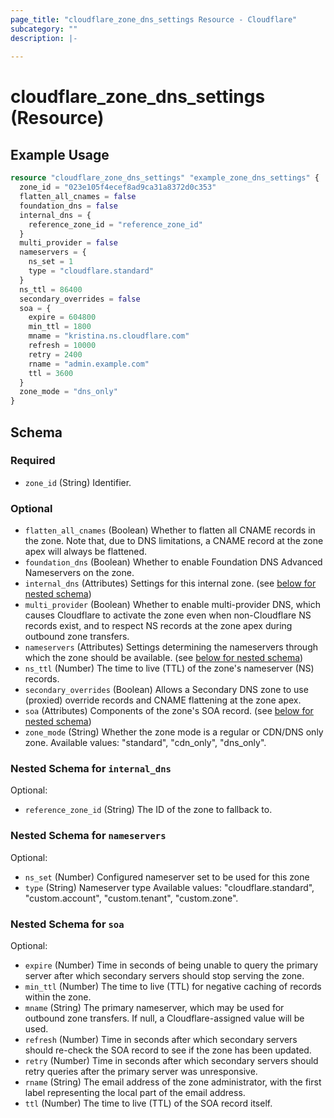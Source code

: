 ```yaml
---
page_title: "cloudflare_zone_dns_settings Resource - Cloudflare"
subcategory: ""
description: |-
  
---
```


# cloudflare_zone_dns_settings (Resource)



## Example Usage

```terraform
resource "cloudflare_zone_dns_settings" "example_zone_dns_settings" {
  zone_id = "023e105f4ecef8ad9ca31a8372d0c353"
  flatten_all_cnames = false
  foundation_dns = false
  internal_dns = {
    reference_zone_id = "reference_zone_id"
  }
  multi_provider = false
  nameservers = {
    ns_set = 1
    type = "cloudflare.standard"
  }
  ns_ttl = 86400
  secondary_overrides = false
  soa = {
    expire = 604800
    min_ttl = 1800
    mname = "kristina.ns.cloudflare.com"
    refresh = 10000
    retry = 2400
    rname = "admin.example.com"
    ttl = 3600
  }
  zone_mode = "dns_only"
}
```

<!-- schema generated by tfplugindocs -->
## Schema

### Required

- `zone_id` (String) Identifier.

### Optional

- `flatten_all_cnames` (Boolean) Whether to flatten all CNAME records in the zone. Note that, due to DNS limitations, a CNAME record at the zone apex will always be flattened.
- `foundation_dns` (Boolean) Whether to enable Foundation DNS Advanced Nameservers on the zone.
- `internal_dns` (Attributes) Settings for this internal zone. (see [below for nested schema](#nestedatt--internal_dns))
- `multi_provider` (Boolean) Whether to enable multi-provider DNS, which causes Cloudflare to activate the zone even when non-Cloudflare NS records exist, and to respect NS records at the zone apex during outbound zone transfers.
- `nameservers` (Attributes) Settings determining the nameservers through which the zone should be available. (see [below for nested schema](#nestedatt--nameservers))
- `ns_ttl` (Number) The time to live (TTL) of the zone's nameserver (NS) records.
- `secondary_overrides` (Boolean) Allows a Secondary DNS zone to use (proxied) override records and CNAME flattening at the zone apex.
- `soa` (Attributes) Components of the zone's SOA record. (see [below for nested schema](#nestedatt--soa))
- `zone_mode` (String) Whether the zone mode is a regular or CDN/DNS only zone.
Available values: "standard", "cdn_only", "dns_only".

<a id="nestedatt--internal_dns"></a>
### Nested Schema for `internal_dns`

Optional:

- `reference_zone_id` (String) The ID of the zone to fallback to.


<a id="nestedatt--nameservers"></a>
### Nested Schema for `nameservers`

Optional:

- `ns_set` (Number) Configured nameserver set to be used for this zone
- `type` (String) Nameserver type
Available values: "cloudflare.standard", "custom.account", "custom.tenant", "custom.zone".


<a id="nestedatt--soa"></a>
### Nested Schema for `soa`

Optional:

- `expire` (Number) Time in seconds of being unable to query the primary server after which secondary servers should stop serving the zone.
- `min_ttl` (Number) The time to live (TTL) for negative caching of records within the zone.
- `mname` (String) The primary nameserver, which may be used for outbound zone transfers. If null, a Cloudflare-assigned value will be used.
- `refresh` (Number) Time in seconds after which secondary servers should re-check the SOA record to see if the zone has been updated.
- `retry` (Number) Time in seconds after which secondary servers should retry queries after the primary server was unresponsive.
- `rname` (String) The email address of the zone administrator, with the first label representing the local part of the email address.
- `ttl` (Number) The time to live (TTL) of the SOA record itself.


